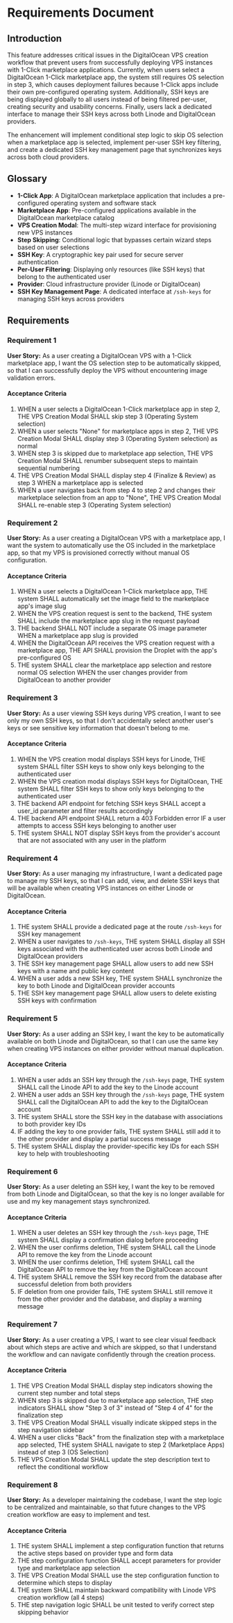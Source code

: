 # Requirements Document

## Introduction

This feature addresses critical issues in the DigitalOcean VPS creation workflow that prevent users from successfully deploying VPS instances with 1-Click marketplace applications. Currently, when users select a DigitalOcean 1-Click marketplace app, the system still requires OS selection in step 3, which causes deployment failures because 1-Click apps include their own pre-configured operating system. Additionally, SSH keys are being displayed globally to all users instead of being filtered per-user, creating security and usability concerns. Finally, users lack a dedicated interface to manage their SSH keys across both Linode and DigitalOcean providers.

The enhancement will implement conditional step logic to skip OS selection when a marketplace app is selected, implement per-user SSH key filtering, and create a dedicated SSH key management page that synchronizes keys across both cloud providers.

## Glossary

- **1-Click App**: A DigitalOcean marketplace application that includes a pre-configured operating system and software stack
- **Marketplace App**: Pre-configured applications available in the DigitalOcean marketplace catalog
- **VPS Creation Modal**: The multi-step wizard interface for provisioning new VPS instances
- **Step Skipping**: Conditional logic that bypasses certain wizard steps based on user selections
- **SSH Key**: A cryptographic key pair used for secure server authentication
- **Per-User Filtering**: Displaying only resources (like SSH keys) that belong to the authenticated user
- **Provider**: Cloud infrastructure provider (Linode or DigitalOcean)
- **SSH Key Management Page**: A dedicated interface at `/ssh-keys` for managing SSH keys across providers

## Requirements

### Requirement 1

**User Story:** As a user creating a DigitalOcean VPS with a 1-Click marketplace app, I want the OS selection step to be automatically skipped, so that I can successfully deploy the VPS without encountering image validation errors.

#### Acceptance Criteria

1. WHEN a user selects a DigitalOcean 1-Click marketplace app in step 2, THE VPS Creation Modal SHALL skip step 3 (Operating System selection)
2. WHEN a user selects "None" for marketplace apps in step 2, THE VPS Creation Modal SHALL display step 3 (Operating System selection) as normal
3. WHEN step 3 is skipped due to marketplace app selection, THE VPS Creation Modal SHALL renumber subsequent steps to maintain sequential numbering
4. THE VPS Creation Modal SHALL display step 4 (Finalize & Review) as step 3 WHEN a marketplace app is selected
5. WHEN a user navigates back from step 4 to step 2 and changes their marketplace selection from an app to "None", THE VPS Creation Modal SHALL re-enable step 3 (Operating System selection)

### Requirement 2

**User Story:** As a user creating a DigitalOcean VPS with a marketplace app, I want the system to automatically use the OS included in the marketplace app, so that my VPS is provisioned correctly without manual OS configuration.

#### Acceptance Criteria

1. WHEN a user selects a DigitalOcean 1-Click marketplace app, THE system SHALL automatically set the image field to the marketplace app's image slug
2. WHEN the VPS creation request is sent to the backend, THE system SHALL include the marketplace app slug in the request payload
3. THE backend SHALL NOT include a separate OS image parameter WHEN a marketplace app slug is provided
4. WHEN the DigitalOcean API receives the VPS creation request with a marketplace app, THE API SHALL provision the Droplet with the app's pre-configured OS
5. THE system SHALL clear the marketplace app selection and restore normal OS selection WHEN the user changes provider from DigitalOcean to another provider

### Requirement 3

**User Story:** As a user viewing SSH keys during VPS creation, I want to see only my own SSH keys, so that I don't accidentally select another user's keys or see sensitive key information that doesn't belong to me.

#### Acceptance Criteria

1. WHEN the VPS creation modal displays SSH keys for Linode, THE system SHALL filter SSH keys to show only keys belonging to the authenticated user
2. WHEN the VPS creation modal displays SSH keys for DigitalOcean, THE system SHALL filter SSH keys to show only keys belonging to the authenticated user
3. THE backend API endpoint for fetching SSH keys SHALL accept a user_id parameter and filter results accordingly
4. THE backend API endpoint SHALL return a 403 Forbidden error IF a user attempts to access SSH keys belonging to another user
5. THE system SHALL NOT display SSH keys from the provider's account that are not associated with any user in the platform

### Requirement 4

**User Story:** As a user managing my infrastructure, I want a dedicated page to manage my SSH keys, so that I can add, view, and delete SSH keys that will be available when creating VPS instances on either Linode or DigitalOcean.

#### Acceptance Criteria

1. THE system SHALL provide a dedicated page at the route `/ssh-keys` for SSH key management
2. WHEN a user navigates to `/ssh-keys`, THE system SHALL display all SSH keys associated with the authenticated user across both Linode and DigitalOcean providers
3. THE SSH key management page SHALL allow users to add new SSH keys with a name and public key content
4. WHEN a user adds a new SSH key, THE system SHALL synchronize the key to both Linode and DigitalOcean provider accounts
5. THE SSH key management page SHALL allow users to delete existing SSH keys with confirmation

### Requirement 5

**User Story:** As a user adding an SSH key, I want the key to be automatically available on both Linode and DigitalOcean, so that I can use the same key when creating VPS instances on either provider without manual duplication.

#### Acceptance Criteria

1. WHEN a user adds an SSH key through the `/ssh-keys` page, THE system SHALL call the Linode API to add the key to the Linode account
2. WHEN a user adds an SSH key through the `/ssh-keys` page, THE system SHALL call the DigitalOcean API to add the key to the DigitalOcean account
3. THE system SHALL store the SSH key in the database with associations to both provider key IDs
4. IF adding the key to one provider fails, THE system SHALL still add it to the other provider and display a partial success message
5. THE system SHALL display the provider-specific key IDs for each SSH key to help with troubleshooting

### Requirement 6

**User Story:** As a user deleting an SSH key, I want the key to be removed from both Linode and DigitalOcean, so that the key is no longer available for use and my key management stays synchronized.

#### Acceptance Criteria

1. WHEN a user deletes an SSH key through the `/ssh-keys` page, THE system SHALL display a confirmation dialog before proceeding
2. WHEN the user confirms deletion, THE system SHALL call the Linode API to remove the key from the Linode account
3. WHEN the user confirms deletion, THE system SHALL call the DigitalOcean API to remove the key from the DigitalOcean account
4. THE system SHALL remove the SSH key record from the database after successful deletion from both providers
5. IF deletion from one provider fails, THE system SHALL still remove it from the other provider and the database, and display a warning message

### Requirement 7

**User Story:** As a user creating a VPS, I want to see clear visual feedback about which steps are active and which are skipped, so that I understand the workflow and can navigate confidently through the creation process.

#### Acceptance Criteria

1. THE VPS Creation Modal SHALL display step indicators showing the current step number and total steps
2. WHEN step 3 is skipped due to marketplace app selection, THE step indicators SHALL show "Step 3 of 3" instead of "Step 4 of 4" for the finalization step
3. THE VPS Creation Modal SHALL visually indicate skipped steps in the step navigation sidebar
4. WHEN a user clicks "Back" from the finalization step with a marketplace app selected, THE system SHALL navigate to step 2 (Marketplace Apps) instead of step 3 (OS Selection)
5. THE VPS Creation Modal SHALL update the step description text to reflect the conditional workflow

### Requirement 8

**User Story:** As a developer maintaining the codebase, I want the step logic to be centralized and maintainable, so that future changes to the VPS creation workflow are easy to implement and test.

#### Acceptance Criteria

1. THE system SHALL implement a step configuration function that returns the active steps based on provider type and form data
2. THE step configuration function SHALL accept parameters for provider type and marketplace app selection
3. THE VPS Creation Modal SHALL use the step configuration function to determine which steps to display
4. THE system SHALL maintain backward compatibility with Linode VPS creation workflow (all 4 steps)
5. THE step navigation logic SHALL be unit tested to verify correct step skipping behavior